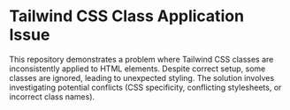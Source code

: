 # Tailwind CSS Class Application Issue

This repository demonstrates a problem where Tailwind CSS classes are inconsistently applied to HTML elements.  Despite correct setup, some classes are ignored, leading to unexpected styling. The solution involves investigating potential conflicts (CSS specificity, conflicting stylesheets, or incorrect class names).